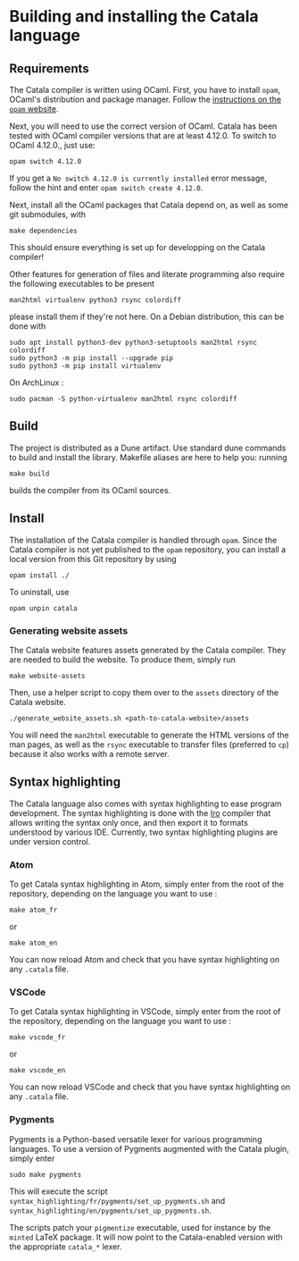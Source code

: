 # Building and installing the Catala language

## Requirements

The Catala compiler is written using OCaml. First, you have to install `opam`,
OCaml's distribution and package manager. Follow the [instructions on the `opam`
website](https://opam.ocaml.org/doc/Install.html).

Next, you will need to use the correct version of OCaml. Catala has been tested
with OCaml compiler versions that are at least 4.12.0. To switch to OCaml 4.12.0.,
just use:

    opam switch 4.12.0

If you get a `No switch 4.12.0 is currently installed` error message, follow
the hint and enter `opam switch create 4.12.0`.

Next, install all the OCaml packages that Catala depend on, as well as some
git submodules, with

    make dependencies

This should ensure everything is set up for developping on the Catala compiler!

Other features for generation of files and literate programming also require
the following executables to be present

    man2html virtualenv python3 rsync colordiff

please install them if they're not here. On a Debian distribution, this can be
done with

    sudo apt install python3-dev python3-setuptools man2html rsync colordiff
    sudo python3 -m pip install --upgrade pip
    sudo python3 -m pip install virtualenv

On ArchLinux :

    sudo pacman -S python-virtualenv man2html rsync colordiff

## Build

The project is distributed as a Dune artifact. Use standard dune commands to build
and install the library. Makefile aliases are here to help you: running

    make build

builds the compiler from its OCaml sources.

## Install

The installation of the Catala compiler is handled through `opam`. Since the
Catala compiler is not yet published to the `opam` repository, you can install
a local version from this Git repository by using

    opam install ./

To uninstall, use

    opam unpin catala

### Generating website assets

The Catala website features assets generated by the Catala compiler. They are
needed to build the website. To produce them, simply run

    make website-assets

Then, use a helper script to copy them over to the `assets` directory of the
Catala website.

    ./generate_website_assets.sh <path-to-catala-website>/assets

You will need the `man2html` executable to generate the HTML versions of the man
pages, as well as the `rsync` executable to transfer files (preferred to `cp`)
because it also works with a remote server.

## Syntax highlighting

The Catala language also comes with syntax highlighting to
ease program development. The syntax highlighting is done
with the [Iro](https://eeyo.io/iro/) compiler that allows
writing the syntax only once, and then export it to formats
understood by various IDE. Currently, two syntax
highlighting plugins are under version control.

### Atom

To get Catala syntax highlighting in Atom, simply enter from
the root of the repository, depending on the language you want to use :

    make atom_fr

or

    make atom_en

You can now reload Atom and check that you have syntax highlighting on any `.catala` file.

### VSCode

To get Catala syntax highlighting in VSCode, simply enter from
the root of the repository, depending on the language you want to use :

    make vscode_fr

or

    make vscode_en

You can now reload VSCode and check that you have syntax highlighting on any `.catala` file.

### Pygments

Pygments is a Python-based versatile lexer for various
programming languages. To use a version of Pygments
augmented with the Catala plugin, simply enter

    sudo make pygments

This will execute the
script `syntax_highlighting/fr/pygments/set_up_pygments.sh` and
`syntax_highlighting/en/pygments/set_up_pygments.sh`.

The scripts patch your `pigmentize` executable, used for instance by the `minted` LaTeX package.
It will now point to the Catala-enabled version with the appropriate `catala_*` lexer.
